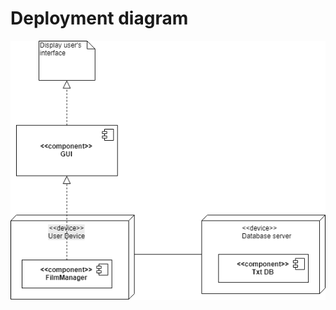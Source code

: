 # Deployment diagram

![Deployment diagram](https://github.com/ussnik209/FilmManager/blob/master/Diagrams/Deployment/Deployment1.png)
